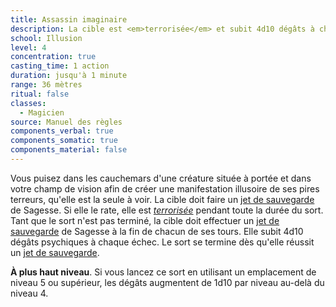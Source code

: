 ```yaml
---
title: Assassin imaginaire
description: La cible est <em>terrorisée</em> et subit 4d10 dégâts à chaque tour.
school: Illusion
level: 4
concentration: true
casting_time: 1 action
duration: jusqu'à 1 minute
range: 36 mètres
ritual: false
classes:
  - Magicien
source: Manuel des règles
components_verbal: true
components_somatic: true
components_material: false
---
```

Vous puisez dans les cauchemars d'une créature située à portée et dans votre champ de vision afin de créer une manifestation illusoire de ses pires terreurs, qu'elle est la seule à voir. La cible doit faire un [jet de sauvegarde](/utiliser-les-caracteristiques/#jets-de-sauvegarde) de Sagesse. Si elle le rate, elle est [_terrorisée_](/gerer-la-sante-du-personnage/#terrorise) pendant toute la durée du sort. Tant que le sort n'est pas terminé, la cible doit effectuer un [jet de sauvegarde](/utiliser-les-caracteristiques/#jets-de-sauvegarde) de Sagesse à la fin de chacun de ses tours. Elle subit 4d10 dégâts psychiques à chaque échec. Le sort se termine dès qu'elle réussit un [jet de sauvegarde](/utiliser-les-caracteristiques/#jets-de-sauvegarde).

**À plus haut niveau**. Si vous lancez ce sort en utilisant un emplacement de niveau 5 ou supérieur, les dégâts augmentent de 1d10 par niveau au-delà du niveau 4.
